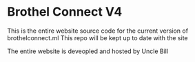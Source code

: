 # Brothel Connect V4
This is the entire website source code for the current version of brothelconnect.ml
This repo will be kept up to date with the site

The entire website is deveopled and hosted by Uncle Bill
